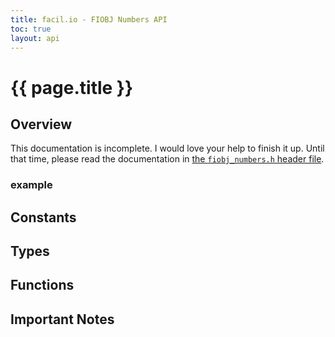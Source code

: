 ```yaml
---
title: facil.io - FIOBJ Numbers API
toc: true
layout: api
---
```

# {{ page.title }}

## Overview

This documentation is incomplete. I would love your help to finish it up. Until that time, please read the documentation in [the `fiobj_numbers.h` header file](https://github.com/boazsegev/facil.io/blob/master/lib/facil/core/types/fiobj/fiobj_numbers.h).

### example

## Constants

## Types

## Functions

## Important Notes
